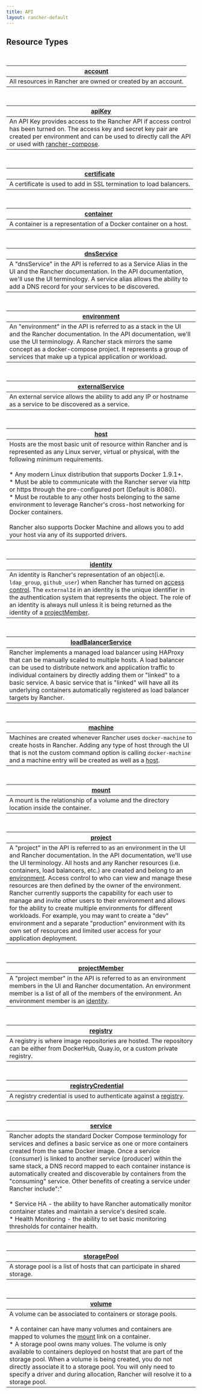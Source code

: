 ```yaml
---
title: API
layout: rancher-default
---
```


## Resource Types

<br>

[account]({{site.baseurl}}/rancher/api/api-resources/account/)|
---|
All resources in Rancher are owned or created by an account. |

<br>

[apiKey]({{site.baseurl}}/rancher/api/api-resources/apiKey/)|
---|
An API Key provides access to the Rancher API if access control has been turned on. The access key and secret key pair are created per environment and can be used to directly call the API or used with [rancher-compose]({{site.baseurl}}/rancher/rancher-compose). |

<br>

[certificate]({{site.baseurl}}/rancher/api/api-resources/certificate/)|
---|
A certificate is used to add in SSL termination to load balancers. |

<br>

[container]({{site.baseurl}}/rancher/api/api-resources/container/)|
---|
A container is a representation of a Docker container on a host. |

<br>

[dnsService]({{site.baseurl}}/rancher/api/api-resources/dnsService/)|
---|
A "dnsService" in the API is referred to as a Service Alias in the UI and the Rancher documentation. In the API documentation, we'll use the UI terminology. A service alias allows the ability to add a DNS record for your services to be discovered. |

<br>

[environment]({{site.baseurl}}/rancher/api/api-resources/environment/)|
---|
An "environment" in the API is referred to as a stack in the UI and the Rancher documentation. In the API documentation, we'll use the UI terminology. A Rancher stack mirrors the same concept as a docker-compose project.  It represents a group of services that make up a typical application or workload. |

<br>

[externalService]({{site.baseurl}}/rancher/api/api-resources/externalService/)|
---|
An external service allows the ability to add any IP or hostname as a service to be discovered as a service. |

<br>

[host]({{site.baseurl}}/rancher/api/api-resources/host/)|
---|
Hosts are the most basic unit of resource within Rancher and is represented as any Linux server, virtual or physical, with the following minimum requirements. <br> <br> * Any modern Linux distribution that supports Docker 1.9.1+. <br> * Must be able to communicate with the Rancher server via http or https through the pre-configured port (Default is 8080). <br> * Must be routable to any other hosts belonging to the same environment to leverage Rancher's cross-host networking for Docker containers.<br> <br> Rancher also supports Docker Machine and allows you to add your host via any of its supported drivers. |

<br>

[identity]({{site.baseurl}}/rancher/api/api-resources/identity/)|
---|
An identity is Rancher's representation of an object(i.e. `ldap_group`, `github_user`) when Rancher has turned on [access control]({{site.baseurl}}/rancher/configuration/access-control/). The `externalId` in an identity is the unique identifier in the authentication system that represents the object. The role of an identity is always null unless it is being returned as the identity of a [projectMember]({{site.baseurl}}/rancher/api/api-resources/projectMember/). |

<br>

[loadBalancerService]({{site.baseurl}}/rancher/api/api-resources/loadBalancerService/)|
---|
Rancher implements a managed load balancer using HAProxy that can be manually scaled to multiple hosts.  A load balancer can be used to distribute network and application traffic to individual containers by directly adding them or "linked" to a basic service.  A basic service that is "linked" will have all its underlying containers automatically registered as load balancer targets by Rancher. |

<br>

[machine]({{site.baseurl}}/rancher/api/api-resources/machine/)|
---|
Machines are created whenever Rancher uses `docker-machine` to create hosts in Rancher. Adding any type of host through the UI that is not the custom command option is calling `docker-machine` and a machine entry will be created as well as a [host]({{site.baseurl}}/rancher/api/api-resources/host). |

<br>

[mount]({{site.baseurl}}/rancher/api/api-resources/mount/)|
---|
A mount is the relationship of a volume and the directory location inside the container. |

<br>

[project]({{site.baseurl}}/rancher/api/api-resources/project/)|
---|
A "project" in the API is referred to as an environment in the UI and Rancher documentation. In the API documentation, we'll use the UI terminology.  All hosts and any Rancher resources (i.e. containers, load balancers, etc.) are created and belong to an [environment]({{site.baseurl}}/rancher/configuration/environments/).  Access control to who can view and manage these resources are then defined by the owner of the environment.  Rancher currently supports the capability for each user to manage and invite other users to their environment and allows for the ability to create multiple environments for different workloads.  For example, you may want to create a "dev" environment and a separate "production" environment with its own set of resources and limited user access for your application deployment. |

<br>

[projectMember]({{site.baseurl}}/rancher/api/api-resources/projectMember/)|
---|
A "project member" in the API is referred to as an environment members in the UI and Rancher documentation. An environment member is a list of all of the members of the  environment. An environment member is an [identity]({{site.baseurl}}/rancher/api/api-resources/identity). |

<br>

[registry]({{site.baseurl}}/rancher/api/api-resources/registry/)|
---|
A registry is where image repositories are hosted. The repository can be either from DockerHub, Quay.io, or a custom private registry. |

<br>

[registryCredential]({{site.baseurl}}/rancher/api/api-resources/registryCredential/)|
---|
A registry credential is used to authenticate against a [registry]({{site.baseurl}}/rancher/api/api-resources/registry). |

<br>

[service]({{site.baseurl}}/rancher/api/api-resources/service/)|
---|
Rancher adopts the standard Docker Compose terminology for services and defines a basic service as one or more containers created from the same Docker image.  Once a service (consumer) is linked to another service (producer) within the same stack, a DNS record mapped to each container instance is automatically created and discoverable by containers from the "consuming" service. Other benefits of creating a service under Rancher include":" <br><br> * Service HA - the ability to have Rancher automatically monitor container states and maintain a service's desired scale. <br> * Health Monitoring - the ability to set basic monitoring thresholds for container health. |

<br>

[storagePool]({{site.baseurl}}/rancher/api/api-resources/storagePool/)|
---|
A storage pool is a list of hosts that can participate in shared storage. |

<br>

[volume]({{site.baseurl}}/rancher/api/api-resources/volume/)|
---|
A volume can be associated to containers or storage pools. <br><br> * A container can have many volumes and containers are mapped to volumes the [mount]({{site.baseurl}}/rancher/api/api-resources/mount/) link on a container. <br> * A storage pool owns many volues. The volume is only available to containers deployed on hostst that are part of the storage pool. When a volume is being created, you do not directly associate it to a storage pool. You will only need to specify a driver and during allocation, Rancher will resolve it to a storage pool. |

<br><br>

